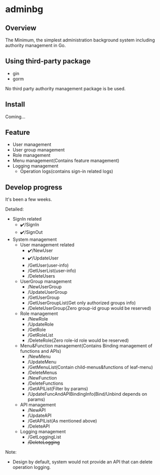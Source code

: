 # adminbg

## Overview
The Minimum, the simplest administration background system including authority management in Go. 

## Using third-party package
- gin
- gorm

No third party authority management package is be used.

## Install

Coming...

## Feature

-   User management
-   User group management
-   Role management
-   Menu management(Contains feature management)
-   Logging management
    -   Operation logs(contains sign-in related logs)

<!-- 
## 前端功能
-  系统管理
	-	用户管理
	    -   增删改查（普通用户只能操作已授权管理的组内的用户）
	    -   此页面包含对用户绑定组的操作（一个用户可绑定多个组）
    -	用户组管理
        -   有不可删的默认组
        -   增删改查（普通用户只能操作已授权管理的组）
	-	角色管理
	    -   有不可删的默认角色
	    -   增删改查（未细分管理权限，普通账户不应被授予角色的增删改权限）
	-	菜单管理
	    -   菜单、以及叶子菜单下的功能管理（增删查改）
	    -   此页面包含对功能绑定API的操作（一个功能可绑定多个API）
	-   API管理（单独开放给技术管理员角色）
	    -   增删查改（普通账户不应被授予API的任何管理权限）
	-	日志管理
            -	操作日志(包含登录)
-->

## Develop progress
It's been a few weeks.

Detailed:
-   SignIn related
    -   ✔️/SignIn 
    -   ✔️/SignOut 
-   System management
    -   User management related
        -   ✔️/NewUser 
        -   ✔️/UpdateUser 
        -   /GetUser(user-info)
        -   /GetUserList(user-info)
        -   /DeleteUsers
    -   UserGroup management
        -   /NewUserGroup
        -   /UpdateUserGroup
        -   /GetUserGroup
        -   /GetUserGroupList(Get only authorized groups info)
        -   /DeleteUserGroup(Zero group-id group would be reserved)
    -   Role management
        -   /NewRole
        -   /UpdateRole
        -   /GetRole
        -   /GetRoleList
        -   /DeleteRole(Zero role-id role would be reserved)
    -   Menu&Function management(Contains Binding management of functions and APIs)
        -   /NewMenu
        -   /UpdateMenu
        -   /GetMenuList(Contain child-menus&functions of leaf-menu)
        -   /DeleteMenus
        -   /NewFunction
        -   /DeleteFunctions
        -   /GetAPIList(Filter by params)
        -   /UpdateFuncAndAPIBindingInfo(Bind/Unbind depends on params)
    -   API management
        -   /NewAPI
        -   /UpdateAPI
        -   /GetAPIList(As mentioned above)
        -   /DeleteAPI
    -   Logging management
        -   /GetLoggingList
        -   ~~/DeleteLogging~~
        
        
Note: 
-   Design by default, system would not provide an API that can delete operation logging.
  
<!-- 
详细
-   登录相关
    -   ✔️/SignIn 
    -   ✔️/SignOut 
-   用户管理相关
    -   /NewUser √
    -   /ModifyUser √
-->

<!-- 

## 二次开发说明

**尽可能不在根目录下新增目录，业务代码只需写在pkg/目录中，可在pkg/目录下新建子目录**

作者保证本项目尽可能使用足够优秀的设计和简洁的代码实现，不会添加任何多余的功能。

-->
